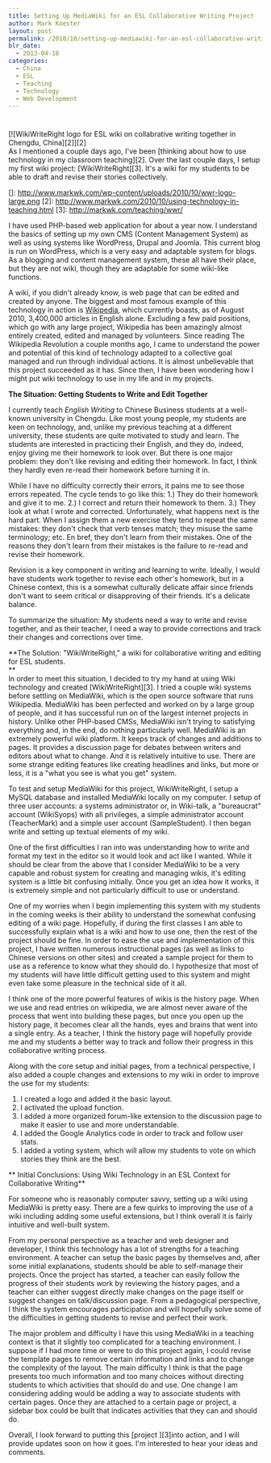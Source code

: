 ```yaml
---
title: Setting Up MediaWiki for an ESL Collaborative Writing Project
author: Mark Koester
layout: post
permalink: /2010/10/setting-up-mediawiki-for-an-esl-collaborative-writing-project.html
blr_date:
  - 2013-04-18
categories:
  - China
  - ESL
  - Teaching
  - Technology
  - Web Development
---
```

# 

[![WikiWriteRight logo for ESL wiki on collabrative writing together in Chengdu, China][2]][2]  
As I mentioned a couple days ago, I've been [thinking about how to use technology in my classroom teaching][2]. Over the last couple days, I setup my first wiki project: [WikiWriteRight][3]. It's a wiki for my students to be able to draft and revise their stories collectively.

 []: http://www.markwk.com/wp-content/uploads/2010/10/wwr-logo-large.png
 [2]: http://www.markwk.com/2010/10/using-technology-in-teaching.html
 [3]: http://markwk.com/teaching/wwr/

I have used PHP-based web application for about a year now. I understand the basics of setting up my own CMS (Content Management System) as well as using systems like WordPress, Drupal and Joomla. This current blog is run on WordPress, which is a very easy and adaptable system for blogs. As a blogging and content management system, these all have their place, but they are not wiki, though they are adaptable for some wiki-like functions.

A wiki, if you didn't already know, is web page that can be edited and created by anyone. The biggest and most famous example of this technology in action is [Wikipedia][4], which currently boasts, as of August 2010, 3,400,000 articles in English alone. Excluding a few paid positions, which go with any large project, Wikipedia has been amazingly almost entirely created, edited and managed by volunteers. Since reading The Wikipedia Revolution a couple months ago, I came to understand the power and potential of this kind of technology adapted to a collective goal managed and run through individual actions. It is almost unbelievable that this project succeeded as it has. Since then, I have been wondering how I might put wiki technology to use in my life and in my projects.

 [4]: http://www.wikipedia.org

**The Situation: Getting Students to Write and Edit Together**

I currently teach *English Writing* to Chinese Business students at a well-known university in Chengdu. Like most young people, my students are keen on technology, and, unlike my previous teaching at a different university, these students are quite motivated to study and learn. The students are interested in practicing their English, and they do, indeed, enjoy giving me their homework to look over. But there is one major problem: they don't like revising and editing their homework. In fact, I think they hardly even re-read their homework before turning it in.

While I have no difficulty correctly their errors, it pains me to see those errors repeated. The cycle tends to go like this: 1.) They do their homework and give it to me. 2.) I correct and return their homework to them. 3.) They look at what I wrote and corrected. Unfortunately, what happens next is the hard part. When I assign them a new exercise they tend to repeat the same mistakes: they don't check that verb tenses match; they misuse the same terminology; etc. En bref, they don't learn from their mistakes. One of the reasons they don't learn from their mistakes is the failure to re-read and revise their homework.

Revision is a key component in writing and learning to write. Ideally, I would have students work together to revise each other's homework, but in a Chinese context, this is a somewhat culturally delicate affair since friends don't want to seem critical or disapproving of their friends. It's a delicate balance.

To summarize the situation: My students need a way to write and revise together, and as their teacher, I need a way to provide corrections and track their changes and corrections over time.

**The Solution: "WikiWriteRight," a wiki for collaborative writing and editing for ESL students.  
**  
In order to meet this situation, I decided to try my hand at using Wiki technology and created [WikiWriteRight][3]. I tried a couple wiki systems before settling on MediaWiki, which is the open source software that runs Wikipedia. MediaWiki has been perfected and worked on by a large group of people, and it has successful run on of the largest internet projects in history. Unlike other PHP-based CMSs, MediaWiki isn't trying to satisfying everything and, in the end, do nothing particularly well. MediaWiki is an extremely powerful wiki platform. It keeps track of changes and additions to pages. It provides a discussion page for debates between writers and editors about what to change. And it is relatively intuitive to use. There are some strange editing features like creating headlines and links, but more or less, it is a "what you see is what you get" system.

To test and setup MediaWiki for this project, WikiWriteRight, I setup a MySQL database and installed MediaWiki locally on my computer. I setup of three user accounts: a systems administrator or, in Wiki-talk, a "bureaucrat" account (WikiSyops) with all privileges, a simple administrator account (TeacherMark) and a simple user account (SampleStudent). I then began write and setting up textual elements of my wiki.

One of the first difficulties I ran into was understanding how to write and format my text in the editor so it would look and act like I wanted. While it should be clear from the above that I consider MediaWiki to be a very capable and robust system for creating and managing wikis, it's editing system is a little bit confusing initially. Once you get an idea how it works, it is extremely simple and not particularly difficult to use or understand.

One of my worries when I begin implementing this system with my students in the coming weeks is their ability to understand the somewhat confusing editing of a wiki page. Hopefully, if during the first classes I am able to successfully explain what is a wiki and how to use one, then the rest of the project should be fine. In order to ease the use and implementation of this project, I have written numerous instructional pages (as well as links to Chinese versions on other sites) and created a sample project for them to use as a reference to know what they should do. I hypothesize that most of my students will have little difficult getting used to this system and might even take some pleasure in the technical side of it all.

I think one of the more powerful features of wikis is the history page. When we use and read entries on wikipedia, we are almost never aware of the process that went into building these pages, but once you open up the history page, it becomes clear all the hands, eyes and brains that went into a single entry. As a teacher, I think the history page will hopefully provide me and my students a better way to track and follow their progress in this collaborative writing process.

Along with the core setup and initial pages, from a technical perspective, I also added a couple changes and extensions to my wiki in order to improve the use for my students:

1.  I created a logo and added it the basic layout.
2.  I activated the upload function.
3.  I added a more organized forum-like extension to the discussion page to make it easier to use and more understandable.
4.  I added the Google Analytics code in order to track and follow user stats.
5.  I added a voting system, which will allow my students to vote on which stories they think are the best.

** Initial Conclusions: Using Wiki Technology in an ESL Context for Collaborative Writing**

For someone who is reasonably computer savvy, setting up a wiki using MediaWiki is pretty easy. There are a few quirks to improving the use of a wiki including adding some useful extensions, but I think overall it is fairly intuitive and well-built system.

From my personal perspective as a teacher and web designer and developer, I think this technology has a lot of strengths for a teaching environment. A teacher can setup the basic pages by themselves and, after some initial explanations, students should be able to self-manage their projects. Once the project has started, a teacher can easily follow the progress of their students work by reviewing the history pages, and a teacher can either suggest directly make changes on the page itself or suggest changes on talk/discussion page. From a pedagogical perspective, I think the system encourages participation and will hopefully solve some of the difficulties in getting students to revise and perfect their work.

The major problem and difficulty I have this using MediaWiki in a teaching context is that it slightly too complicated for a teaching environment. I suppose if I had more time or were to do this project again, I could revise the template pages to remove certain information and links and to change the complexity of the layout. The main difficulty I think is that the page presents too much information and too many choices without directing students to which activities that should do and use. One change I am considering adding would be adding a way to associate students with certain pages. Once they are attached to a certain page or project, a sidebar box could be built that indicates activities that they can and should do.

Overall, I look forward to putting this [project ][3]into action, and I will provide updates soon on how it goes. I'm interested to hear your ideas and comments.